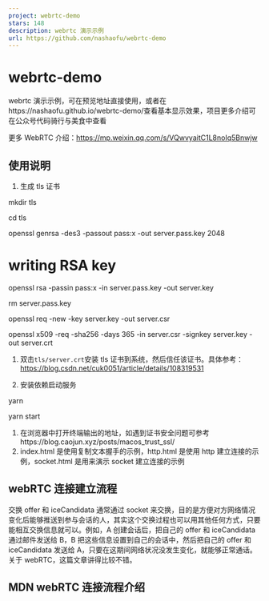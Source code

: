 ```yaml
---
project: webrtc-demo
stars: 148
description: webrtc 演示示例
url: https://github.com/nashaofu/webrtc-demo
---
```


webrtc-demo
===========

webrtc 演示示例，可在预览地址直接使用，或者在https://nashaofu.github.io/webrtc-demo/查看基本显示效果，项目更多介绍可在公众号代码骑行与美食中查看

更多 WebRTC 介绍：https://mp.weixin.qq.com/s/VQwvyaitC1L8noIq5Bnwjw

使用说明
----

1.  生成 tls 证书

mkdir tls

cd tls

openssl genrsa -des3 -passout pass:x -out server.pass.key 2048

# writing RSA key
openssl rsa -passin pass:x -in server.pass.key -out server.key

rm server.pass.key

openssl req -new -key server.key -out server.csr

openssl x509 -req -sha256 -days 365 -in server.csr -signkey server.key -out server.crt

1.  双击`tls/server.crt`安装 tls 证书到系统，然后信任该证书。具体参考：https://blog.csdn.net/cuk0051/article/details/108319531
    
2.  安装依赖启动服务
    

yarn

yarn start

1.  在浏览器中打开终端输出的地址，如遇到证书安全问题可参考https://blog.caojun.xyz/posts/macos\_trust\_ssl/
2.  index.html 是使用复制文本握手的示例，http.html 是使用 http 建立连接的示例，socket.html 是用来演示 socket 建立连接的示例

webRTC 连接建立流程
-------------

交换 offer 和 iceCandidata 通常通过 socket 来交换，目的是方便对方网络情况变化后能够推送到参与会话的人，其实这个交换过程也可以用其他任何方式，只要能相互交换信息就可以。例如，A 创建会话后，把自己的 offer 和 iceCandidata 通过邮件发送给 B，B 把这些信息设置到自己的会话中，然后把自己的 offer 和 iceCandidata 发送给 A，只要在这期间网络状况没发生变化，就能够正常通话。关于 webRTC，这篇文章讲得比较不错。

MDN webRTC 连接流程介绍
-----------------
